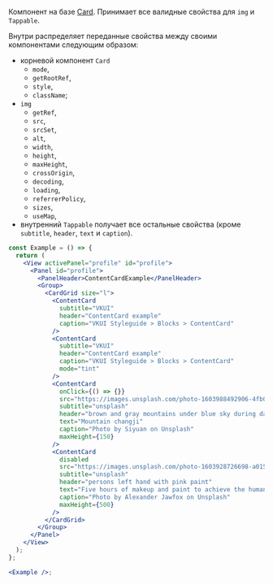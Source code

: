 Компонент на базе [Card](/#/Card). Принимает все валидные свойства для `img` и `Tappable`.

Внутри распределяет переданные свойства между своими компонентами следующим образом:

- корневой компонент `Card`
  - `mode`,
  - `getRootRef`,
  - `style`,
  - `className`;
- `img`
  - `getRef`,
  - `src`,
  - `srcSet`,
  - `alt`,
  - `width`,
  - `height`,
  - `maxHeight`,
  - `crossOrigin`,
  - `decoding`,
  - `loading`,
  - `referrerPolicy`,
  - `sizes`,
  - `useMap`,
- внутренний `Tappable` получает все остальные свойства (кроме `subtitle`, `header`, `text` и `caption`).

```jsx
const Example = () => {
  return (
    <View activePanel="profile" id="profile">
      <Panel id="profile">
        <PanelHeader>ContentCardExample</PanelHeader>
        <Group>
          <CardGrid size="l">
            <ContentCard
              subtitle="VKUI"
              header="ContentCard example"
              caption="VKUI Styleguide > Blocks > ContentCard"
            />
            <ContentCard
              subtitle="VKUI"
              header="ContentCard example"
              caption="VKUI Styleguide > Blocks > ContentCard"
              mode="tint"
            />
            <ContentCard
              onClick={() => {}}
              src="https://images.unsplash.com/photo-1603988492906-4fb0fb251cf8?ixlib=rb-1.2.1&ixid=eyJhcHBfaWQiOjEyMDd9&auto=format&fit=crop&w=1600&q=80"
              subtitle="unsplash"
              header="brown and gray mountains under blue sky during daytime photo"
              text="Mountain changji"
              caption="Photo by Siyuan on Unsplash"
              maxHeight={150}
            />
            <ContentCard
              disabled
              src="https://images.unsplash.com/photo-1603928726698-a015a1015d0e?ixlib=rb-1.2.1&ixid=eyJhcHBfaWQiOjEyMDd9&auto=format&fit=crop&w=700&q=80"
              subtitle="unsplash"
              header="persons left hand with pink paint"
              text="Five hours of makeup and paint to achieve the human anatomy photoshoot. Thank you Steph and Shay. See more and official credit on @jawfox.photography."
              caption="Photo by Alexander Jawfox on Unsplash"
              maxHeight={500}
            />
          </CardGrid>
        </Group>
      </Panel>
    </View>
  );
};

<Example />;
```
